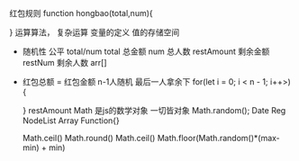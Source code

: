 红包规则
function hongbao(total,num){

}
运算算法， 复杂运算  变量的定义 值的存储空间  
- 随机性
 公平 total/num
    total 总金额
    num 总人数
    restAmount 剩余金额
    restNum 剩余人数
    arr[]
- 红包总额 = 红包金额 
  n-1人随机     最后一人拿余下
  for(let i = 0; i < n - 1; i++>){

  }
  restAmount
  Math 是js的数学对象  一切皆对象
    Math.random(); Date Reg NodeList Array Function{}

    Math.ceil()     Math.round()  Math.ceil()
Math.floor(Math.random()*(max-min) + min)